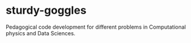 # sturdy-goggles
Pedagogical code development for different problems in Computational physics and Data Sciences.
